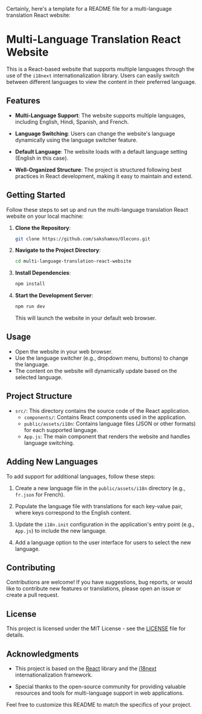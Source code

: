Certainly, here's a template for a README file for a multi-language translation React website:

# Multi-Language Translation React Website

This is a React-based website that supports multiple languages through the use of the `i18next` internationalization library. Users can easily switch between different languages to view the content in their preferred language.

## Features

- **Multi-Language Support**: The website supports multiple languages, including English, Hindi, Spanish, and French.

- **Language Switching**: Users can change the website's language dynamically using the language switcher feature.

- **Default Language**: The website loads with a default language setting (English in this case).

- **Well-Organized Structure**: The project is structured following best practices in React development, making it easy to maintain and extend.

## Getting Started

Follow these steps to set up and run the multi-language translation React website on your local machine:

1. **Clone the Repository**:

   ```bash
   git clone https://github.com/sakshamxo/Olecons.git
   ```

2. **Navigate to the Project Directory**:

   ```bash
   cd multi-language-translation-react-website
   ```

3. **Install Dependencies**:

   ```bash
   npm install
   ```

4. **Start the Development Server**:

   ```bash
   npm run dev
   ```

   This will launch the website in your default web browser.

## Usage

- Open the website in your web browser.
- Use the language switcher (e.g., dropdown menu, buttons) to change the language.
- The content on the website will dynamically update based on the selected language.

## Project Structure

- `src/`: This directory contains the source code of the React application.
  - `components/`: Contains React components used in the application.
  - `public/assets/i18n`: Contains language files (JSON or other formats) for each supported language.
  - `App.js`: The main component that renders the website and handles language switching.

## Adding New Languages

To add support for additional languages, follow these steps:

1. Create a new language file in the `public/assets/i18n` directory (e.g., `fr.json` for French).

2. Populate the language file with translations for each key-value pair, where keys correspond to the English content.

3. Update the `i18n.init` configuration in the application's entry point (e.g., `App.js`) to include the new language.

4. Add a language option to the user interface for users to select the new language.

## Contributing

Contributions are welcome! If you have suggestions, bug reports, or would like to contribute new features or translations, please open an issue or create a pull request.

## License

This project is licensed under the MIT License - see the [LICENSE](LICENSE) file for details.

## Acknowledgments

- This project is based on the [React](https://reactjs.org/) library and the [i18next](https://www.i18next.com/) internationalization framework.

- Special thanks to the open-source community for providing valuable resources and tools for multi-language support in web applications.

Feel free to customize this README to match the specifics of your project.
